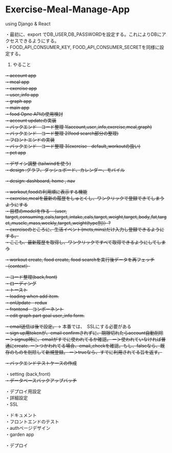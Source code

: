 # Exercise-Meal-Manage-App
using Django &amp; React

・最初に、export でDB_USER,DB_PASSWORDを設定する。これによりDBにアクセスできるようにする。<br>
・FOOD_API_CONSUMER_KEY, FOOD_API_CONSUMER_SECRETを同様に設定する。
<br>

1. やること <br>

<del>・account app <br></del>
<del>・meal app <br></del>
<del>・exercise app <br></del>
<del>・user_info app <br></del>
<del>・graph app <br></del>
<del>・main app <br></del>
<del>・food Opne APIの使用検討 <br></del>
<del>・account updateの実装 <br></del>
<del>・バックエンド　コード整理 1(account,user_info,exercise,meal,graph)<br></del>
<del>・バックエンド　コード整理 2(food search部分の整理)<br></del>
<del>・フロントエンドの実装 <br></del>
<del>・バックエンド　コード整理 3(exercise　default_workoutの扱い) <br></del>
<del>・pet app <br></del>

<del>・デザイン調整 (tailwindを使う)<br><del>
<del>・design :<del>グラフ</del>、<del>ダッシュボード</del>、<del>カレンダー</del>、<del>モバイル</del><br></del>

<del>・design: dashboard, home , nav <br></del>

<del>・workout,foodの利用順に表示する機能 <br></del>
<del>・exercise,mealを最新の履歴をしゅとくし、ワンクリックで登録できてしまうようにする<br></del>
<del>・目標のmodelを作る　（user, target_consuming_cals,target_intake_cals,target_weight,target_body_fat,target_muscle_mass,weekly_target_weight(type別)）?<br></del>
<del>・exerciseのところに、生活イベント(mets,mins)だけ入力し登録できるようにする。 <br></del>
<del>・ここも、最新履歴を取得し、ワンクリックですべて取得できるようにしてしまう <br></del>

<del>・workout create, food create, food searchを実行後データを再フェッチ（context）<br></del>

<del>・コード整理(back,front) <br></del>
<del>・ローディング<br></del>
<del>・トースト<br></del>
<del>・loading when add item.<br></del>
<del>・onUpdate　redux<br></del>
<del>・frontend　コンポーネント<br></del>
<del>・edit graph part goal user_info form. <br></del>

<del>・email送信は後で設定。</del>-> 本番では、　SSLにする必要がある<br>
<del>・sign up用tokenが、email confirmされずに、期限切れたらaccount自動削除<br>
ー＞signup時に、emailがすでに使われてるか確認。
ー＞使われていなければ普通にcreate.
ー＞つかわれてる場合、email_checkを確認。もし、falseなら、既存のものを削除して新規登録。
ー＞trueなら、すでに利用されてる旨を返す。<del><br>

<del>・バックエンドテストケースの作成 <br></del>

・setting (back,front)<br>
<del>・データベースバックアップバッチ<br></del>

・デプロイ用設定 <br>
・詳細設定 <br>
・SSL<br>

・ドキュメント<br>
・フロントエンドのテスト　<br>
・authページデザイン<br>
・garden app <br>

・デプロイ<br>

